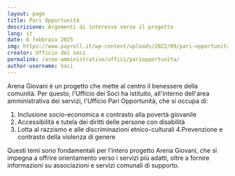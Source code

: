 ```yaml
---
layout: page
title: Pari Opportunità
descrizione: Argomenti di interesse verso il progetto 
lang: it
date: 6 febbraio 2025
img: https://www.payroll.it/wp-content/uploads/2022/09/pari-opportunita-uomo-donna-L.jpg
creator: Ufficio dei soci
permalink: /aree-amministrative/uffici/pariopportunita/
author-username: Soci
---
```


Arena Giovani è un progetto che mette al centro il benessere della comunità. Per questo, l'Ufficio dei Soci ha istituito, all'interno dell'area amministrativa dei servizi, l'Ufficio Pari Opportunità, che si occupa di:

1. Inclusione socio-economica e contrasto alla povertà giovanile
2. Accessibilità e tutela dei diritti delle persone con disabilità
3. Lotta al razzismo e alle discriminazioni etnico-culturali
4.Prevenzione e contrasto della violenza di genere

Questi temi sono fondamentali per l'intero progetto Arena Giovani, che si impegna a offrire orientamento verso i servizi più adatti, oltre a fornire informazioni su associazioni e servizi comunali di supporto.

